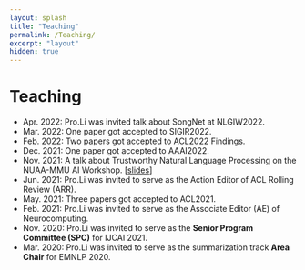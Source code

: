 ```yaml
---
layout: splash
title: "Teaching"
permalink: /Teaching/
excerpt: "layout"
hidden: true
---
```



# Teaching
- Apr. 2022: Pro.Li was invited talk about SongNet at NLGIW2022.
- Mar. 2022: One paper got accepted to SIGIR2022.
- Feb. 2022: Two papers got accepted to ACL2022 Findings.
- Dec. 2021: One paper got accepted to AAAI2022.
- Nov. 2021: A talk about Trustworthy Natural Language Processing on the NUAA-MMU AI Workshop. [[slides](http://lipiji.com/slides/TrustNLP.pdf)]
- Jun. 2021: Pro.Li was invited to serve as the Action Editor of ACL Rolling Review (ARR).
- May. 2021: Three papers got accepted to ACL2021.
- Feb. 2021: Pro.Li was invited to serve as the Associate Editor (AE) of Neurocomputing.
- Nov. 2020: Pro.Li was invited to serve as the **Senior Program Committee (SPC)** for IJCAI 2021.
- Mar. 2020: Pro.Li was invited to serve as the summarization track **Area Chair** for EMNLP 2020.